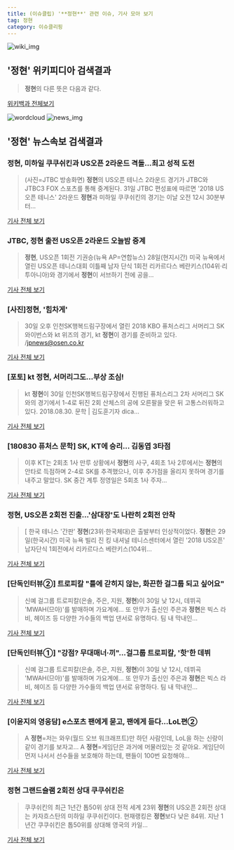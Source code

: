 ```yaml
---
title: (이슈클립) '**정현**' 관련 이슈, 기사 모아 보기
tag: 정현
category: 이슈클리핑
---
```

![wiki_img](https://user-images.githubusercontent.com/42597476/44503234-41136a80-a6d0-11e8-9071-6fc6418eafe4.png)
## **'**정현**'** 위키피디아 검색결과
>**정현**의 다른 뜻은 다음과 같다.

<a href="https://ko.wikipedia.org/wiki/정현" target="_blank">위키백과 전체보기</a>

![wordcloud](https://s3.ap-northeast-2.amazonaws.com/lyrics101-wordcloud/2018-08-31-1535650714.png)
![news_img](https://user-images.githubusercontent.com/42597476/44507050-1206f400-a6e4-11e8-8d98-7ffbfebb353f.png)
## **'**정현**'** 뉴스속보 검색결과
### **정현**, 미하일 쿠쿠쉬킨과 US오픈 2라운드 격돌...최고 성적 도전

>(사진=JTBC 방송화면) **정현**의 US오픈 테니스 2라운드 경기가 JTBC와 JTBC3 FOX 스포츠를 통해 중계된다. 31일 JTBC 편성표에 따르면 '2018 US오픈 테니스' 2라운드 **정현**과 미하일 쿠쿠쉬킨의 경기는 이날 오전 12시 30분부터...

<a href="http://www.anewsa.com/detail.php?number=1364008&thread=06r02" target="_blank">기사 전체 보기</a>

### JTBC, **정현** 출전 US오픈 2라운드 오늘밤 중계

>**정현**, US오픈 1회전 기권승(뉴욕 AP=연합뉴스) 28일(현지시간) 미국 뉴욕에서 열린 US오픈 테니스대회 이틀째 남자 단식 1회전 리카르다스 베란키스(104위·리투아니아)와 경기에서 **정현**이 서브하기 전에 공을...

<a href="http://app.yonhapnews.co.kr/YNA/Basic/SNS/r.aspx?c=AKR20180830139000005&did=1195m" target="_blank">기사 전체 보기</a>

### [사진]**정현**, '힘차게'

>30일 오후 인천SK행복드림구장에서 열린 2018 KBO 퓨처스리그 서머리그 SK 와이번스와 kt 위즈의 경기, kt **정현**이 경기를 준비하고 있다. /jpnews@osen.co.kr

<a href="http://www.osen.co.kr/article/G1110978610" target="_blank">기사 전체 보기</a>

### [포토] kt **정현**, 서머리그도...부상 조심!

>kt **정현**이 30일 인천SK행복드림구장에서 진행된 퓨처스리그 2차 서머리그 SK와의 경기에서 1-4로 뒤진 2회 산체스의 공에 오른팔을 맞은 뒤 고통스러워하고있다. 2018.08.30. 문학 | 김도훈기자 dica...

<a href="http://www.sportsseoul.com/news/read/675647" target="_blank">기사 전체 보기</a>

### [180830 퓨처스 문학] SK, KT에 승리... 김동엽 3타점

>이후 KT는 2회초 1사 만루 상황에서 **정현**의 사구, 4회초 1사 2루에서는 **정현**의 안타로 득점하며 2-4로 SK를 추격했으나, 이후 추가점을 올리지 못하며 경기를 내주고 말았다. SK 중간 계투 정영일은 5회초 1사 주자...

<a href="http://sports.news.naver.com/kbaseball/news/read.nhn?oid=515&aid=0000001325" target="_blank">기사 전체 보기</a>

### **정현**, US오픈 2회전 진출…'삼대장'도 나란히 2회전 안착

>[ 한국 테니스 '간판' **정현**(23위·한국체대)은 출발부터 인상적이었다. **정현**은 29일(한국시간) 미국 뉴욕 빌리 진 킹 내셔널 테니스센터에서 열린 '2018 US오픈' 남자단식 1회전에서 리카르다스 베란키스(104위...

<a href="http://isplus.live.joins.com/news/article/aid.asp?aid=22517021" target="_blank">기사 전체 보기</a>

### [단독인터뷰②] 트로피칼 "틀에 갇히지 않는, 화끈한 걸그룹 되고 싶어요"

>신예 걸그룹 트로피칼(은솔, 주은, 지원, **정현**)이 30일 낮 12시, 데뷔곡 'MWAH(므아)'를 발매하며 가요계에... 또 안무가 출신인 주은과 **정현**은 빅스 라비, 헤이즈 등 다양한 가수들의 백업 댄서로 유명하다.   팀 내 막내인...

<a href="http://www.xportsnews.com/?ac=article_view&entry_id=1013366" target="_blank">기사 전체 보기</a>

### [단독인터뷰①] "강점? 무대매너·끼"…걸그룹 트로피칼, '핫'한 데뷔

>신예 걸그룹 트로피칼(은솔, 주은, 지원, **정현**)이 30일 낮 12시, 데뷔곡 'MWAH(므아)'를 발매하며 가요계에... 또 안무가 출신인 주은과 **정현**은 빅스 라비, 헤이즈 등 다양한 가수들의 백업 댄서로 유명하다.   팀 내 막내인...

<a href="http://www.xportsnews.com/?ac=article_view&entry_id=1013365" target="_blank">기사 전체 보기</a>

### [이윤지의 영웅담] e스포츠 팬에게 묻고, 팬에게 듣다…LoL편②

>A **정현**=저는 와우(월드 오브 워크래프트)만 하던 사람인데, LoL을 하는 신랑이 같이 경기를 보자고... A **정현**=게임단은 과거에 머물러있는 것 같아요. 게임단이 먼저 나서서 선수들을 보호해야 하는데, 팬들이 100번 요청해야...

<a href="http://www.dailyesports.com/view.php?ud=201808300133264685a3a6f3aff8_27" target="_blank">기사 전체 보기</a>

### **정현** 그랜드슬램 2회전 상대 쿠쿠쉬킨은

>쿠쿠쉬킨의 최근 1년간 톱50위 상대 전적 세계 23위 **정현**의 US오픈 2회전 상대는 카자흐스탄의 미하일 쿠쿠쉬킨이다. 현재랭킹은 **정현**보다 낮은 84위. 지난 1년간 쿠쿠쉬킨은 톱50위를 상대해 영국의 카일...

<a href="http://www.tennispeople.kr/news/articleView.html?idxno=9203" target="_blank">기사 전체 보기</a>


